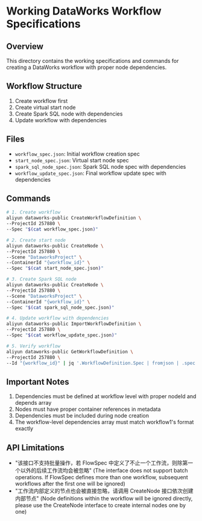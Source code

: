 # Working DataWorks Workflow Specifications

## Overview
This directory contains the working specifications and commands for creating a DataWorks workflow with proper node dependencies.

## Workflow Structure
1. Create workflow first
2. Create virtual start node
3. Create Spark SQL node with dependencies
4. Update workflow with dependencies

## Files
- `workflow_spec.json`: Initial workflow creation spec
- `start_node_spec.json`: Virtual start node spec
- `spark_sql_node_spec.json`: Spark SQL node spec with dependencies
- `workflow_update_spec.json`: Final workflow update spec with dependencies

## Commands
```bash
# 1. Create workflow
aliyun dataworks-public CreateWorkflowDefinition \
--ProjectId 257880 \
--Spec "$(cat workflow_spec.json)"

# 2. Create start node
aliyun dataworks-public CreateNode \
--ProjectId 257880 \
--Scene "DataworksProject" \
--ContainerId "{workflow_id}" \
--Spec "$(cat start_node_spec.json)"

# 3. Create Spark SQL node
aliyun dataworks-public CreateNode \
--ProjectId 257880 \
--Scene "DataworksProject" \
--ContainerId "{workflow_id}" \
--Spec "$(cat spark_sql_node_spec.json)"

# 4. Update workflow with dependencies
aliyun dataworks-public ImportWorkflowDefinition \
--ProjectId 257880 \
--Spec "$(cat workflow_update_spec.json)"

# 5. Verify workflow
aliyun dataworks-public GetWorkflowDefinition \
--ProjectId 257880 \
--Id "{workflow_id}" | jq '.WorkflowDefinition.Spec | fromjson | .spec.workflows[0]'
```

## Important Notes
1. Dependencies must be defined at workflow level with proper nodeId and depends array
2. Nodes must have proper container references in metadata
3. Dependencies must be included during node creation
4. The workflow-level dependencies array must match workflow1's format exactly

## API Limitations
- "该接口不支持批量操作，若 FlowSpec 中定义了不止一个工作流，则除第一个以外的后续工作流均会被忽略" (The interface does not support batch operations. If FlowSpec defines more than one workflow, subsequent workflows after the first one will be ignored)
- "工作流内部定义的节点也会被直接忽略，请调用 CreateNode 接口依次创建内部节点" (Node definitions within the workflow will be ignored directly, please use the CreateNode interface to create internal nodes one by one)
